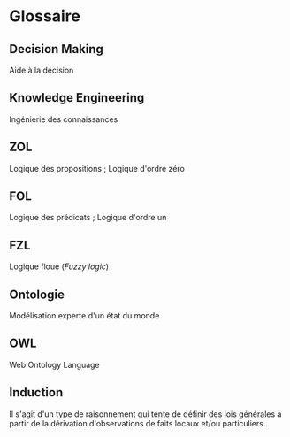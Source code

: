 # Glossaire

## Decision Making

Aide à la décision

## Knowledge Engineering

Ingénierie des connaissances

## ZOL

Logique des propositions ; Logique d'ordre zéro

## FOL

Logique des prédicats ; Logique d'ordre un

## FZL

Logique floue \(_Fuzzy logic_\)

## Ontologie

Modélisation experte d'un état du monde

## OWL

Web Ontology Language

## Induction

Il s'agit d'un type de raisonnement qui tente de définir des lois générales à partir de la dérivation d'observations de faits locaux et/ou particuliers.

